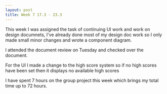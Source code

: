 ```yaml
---
layout: post
title: Week 7 17.3 - 23.3
---
```


This week I was assigned the task of continuing UI work and work on design documnets, I've already done most of my design doc work 
so I only made small minor changes and wrote a component diagram.

I attended the document review on Tuesday and checked over the document.

For the UI I made a change to the high score system so if no high scores have been set then it displays no available high scores 

I have spent 7 hours on the group project this week which brings my total time up to 72 hours.

